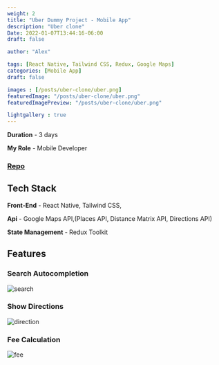 ```yaml
---
weight: 2
title: "Uber Dummy Project - Mobile App"
description: "Uber clone"
Date: 2022-01-07T13:44:16-06:00
draft: false

author: "Alex"

tags: [React Native, Tailwind CSS, Redux, Google Maps]
categories: [Mobile App]
draft: false 

images : [/posts/uber-clone/uber.png]
featuredImage: "/posts/uber-clone/uber.png"
featuredImagePreview: "/posts/uber-clone/uber.png"

lightgallery : true
---
```


<!--more-->

**Duration** - 3 days

**My Role** - Mobile Developer

<!-- ## Motivation

I have a mobile application developed using WeChat Mini Program but it's not common in the US. React Native is right now the most popular framework for developing mobile apps. So I want to use react native to build a small mobile application, see how it works. -->

### [Repo](https://github.com/zengjilie/uber-clone)

## Tech Stack
**Front-End** - React Native, Tailwind CSS,

**Api** - Google Maps API,(Places API, Distance Matrix API, Directions API)

**State Management** - Redux Toolkit

## Features
### Search Autocompletion

![search](/posts/uber-clone/search.gif)

### Show Directions

![direction](/posts/uber-clone/direction.gif)

### Fee Calculation

![fee](/posts/uber-clone/fee.gif)


<!-- ## Challenges

* Learn how the Google Map Api works

* Get familar with Tailwind CSS (I love it!) -->


<!-- ## Takeaways 

* React Native is very easy to learn if you're already familiar with React.
* The performance of React Native is so must better then WeChat Mini Programs.  -->

